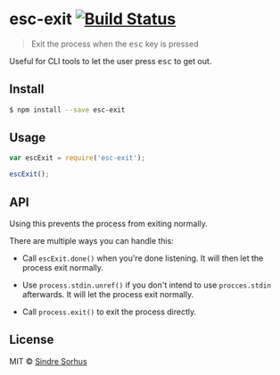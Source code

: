 # esc-exit [![Build Status](https://travis-ci.org/sindresorhus/esc-exit.svg?branch=master)](https://travis-ci.org/sindresorhus/esc-exit)

> Exit the process when the <kbd>esc</kbd> key is pressed

Useful for CLI tools to let the user press <kbd>esc</kbd> to get out.


## Install

```bash
$ npm install --save esc-exit
```


## Usage

```js
var escExit = require('esc-exit');

escExit();
```


## API

Using this prevents the process from exiting normally.

There are multiple ways you can handle this:

- Call `escExit.done()` when you're done listening. It will then let the process exit normally.

- Use `process.stdin.unref()` if you don't intend to use `procces.stdin` afterwards. It will let the process exit normally.

- Call `process.exit()` to exit the process directly.


## License

MIT © [Sindre Sorhus](http://sindresorhus.com)
